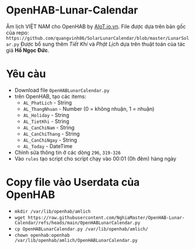 # OpenHAB-Lunar-Calendar
Âm lịch VIỆT NAM cho OpenHAB by [AIoT.io.vn](https://AIoT.io.vn). File được dựa trên bản gốc của repo: `https://github.com/quangvinh86/SolarLunarCalendar/blob/master/LunarSolar.py`
Được bổ sung thêm *Tiết Khí* và *Phật Lịch* dựa trên thuật toán của tác giả **Hồ Ngọc Đức**.

# Yêu càu
- Download file `OpenHABLunarCalendar.py`
- trên OpenHAB, tạo các items:
  - `AL_PhatLich` - String
  - `AL_ThangNhuan` - Number (0 = không nhuận, 1 = nhuận)
  - `AL_Holiday` - String
  - `AL_TietKhi` - String
  - `AL_CanChiNam` - String
  - `AL_CanChiThang` - String
  - `AL_CanChiNgay` - String
  - `AL_Today` - DateTime
- Chỉnh sửa thông tin ở các dòng `296`, `319-326`
- Vào `rules` tạo script cho script chạy vào 00:01 (0h đêm) hàng ngày

# Copy file vào Userdata của OpenHAB

- `mkdir /var/lib/openhab/amlich`
- `wget https://raw.githubusercontent.com/NghiaMaster/OpenHAB-Lunar-Calendar/refs/heads/main/OpenHABLunarCalendar.py`
- `cp OpenHABLunarCalendar.py /var/lib/openhab/amlich/`
- `chown openhab:openhab /var/lib/openhab/amlich/OpenHABLunarCalendar.py`
